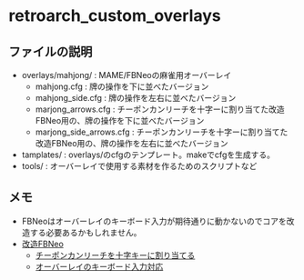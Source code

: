# retroarch_custom_overlays

## ファイルの説明

- overlays/mahjong/ : MAME/FBNeoの麻雀用オーバーレイ
  - mahjong.cfg : 牌の操作を下に並べたバージョン
  - mahjong_side.cfg : 牌の操作を左右に並べたバージョン
  - marjong_arrows.cfg : チーポンカンリーチを十字ーに割り当てた改造FBNeo用の、牌の操作を下に並べたバージョン
  - marjong_side_arrows.cfg : チーポンカンリーチを十字ーに割り当てた改造FBNeo用の、牌の操作を左右に並べたバージョン
- tamplates/ : overlays/のcfgのテンプレート。makeでcfgを生成する。
- tools/ : オーバーレイで使用する素材を作るためのスクリプトなど

## メモ

- FBNeoはオーバーレイのキーボード入力が期待通りに動かないのでコアを改造する必要あるかもしれません。 
- [改造FBNeo](https://github.com/osobaudonmen/FBNeo)
  - [チーポンカンリーチを十字キーに割り当てる](https://github.com/libretro/FBNeo/commit/5aa25b959dd24b6599b8a41f3b38fa6136f7dac0)
  - [オーバーレイのキーボード入力対応](https://github.com/libretro/FBNeo/commit/cd59d8c56b3434bba46c51b84f01bc7e9579145a)
